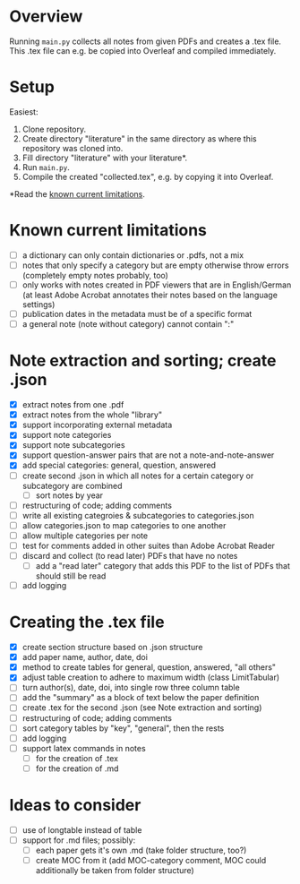 # Overview

Running `main.py` collects all notes from given PDFs and creates a .tex file. This .tex file can e.g. be copied into Overleaf and compiled immediately.

# Setup
Easiest:
1. Clone repository.
2. Create directory "literature" in the same directory as where this repository was cloned into.
3. Fill directory "literature" with your literature*.
4. Run `main.py`.
5. Compile the created "collected.tex", e.g. by copying it into Overleaf.

*Read the [known current limitations](#known-current-limitations).

# Known current limitations

* [ ] a dictionary can only contain dictionaries or .pdfs, not a mix
* [ ] notes that only specify a category but are empty otherwise throw errors (completely empty notes probably, too)
* [ ] only works with notes created in PDF viewers that are in English/German (at least Adobe Acrobat annotates their notes based on the language settings)
* [ ] publication dates in the metadata must be of a specific format
* [ ] a general note (note without category) cannot contain ":" 

# Note extraction and sorting; create .json

- [X] extract notes from one .pdf
- [X] extract notes from the whole "library"
- [X] support incorporating external metadata
- [X] support note categories
- [X] support note subcategories
- [X] support question-answer pairs that are not a note-and-note-answer
- [X] add special categories: general, question, answered
- [ ] create second .json in which all notes for a certain category or subcategory are combined
  - [ ] sort notes by year
- [ ] restructuring of code; adding comments
- [ ] write all existing categroies & subcategories to categories.json
- [ ] allow categories.json to map categories to one another
- [ ] allow multiple categories per note
- [ ] test for comments added in other suites than Adobe Acrobat Reader
- [ ] discard and collect (to read later) PDFs that have no notes 
  - [ ] add a "read later" category that adds this PDF to the list of PDFs that should still be read 
- [ ] add logging

# Creating the .tex file

- [X] create section structure based on .json structure
- [X] add paper name, author, date, doi
- [X] method to create tables for general, question, answered, "all others"
- [X] adjust table creation to adhere to maximum width (class LimitTabular)
- [ ] turn author(s), date, doi, into single row three column table
- [ ] add the "summary" as a block of text below the paper definition
- [ ] create .tex for the second .json (see Note extraction and sorting)
- [ ] restructuring of code; adding comments
- [ ] sort category tables by "key", "general", then the rests
- [ ] add logging
- [ ] support latex commands in notes
  - [ ] for the creation of .tex
  - [ ] for the creation of .md

# Ideas to consider

- [ ] use of longtable instead of table
- [ ] support for .md files; possibly:
  - [ ] each paper gets it's own .md (take folder structure, too?)
  - [ ] create MOC from it (add MOC-category comment, MOC could additionally be taken from folder structure)
